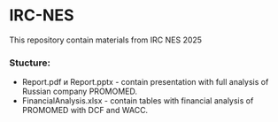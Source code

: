 # IRC-NES
This repository contain materials from IRC NES 2025

### Stucture:
- Report.pdf и Report.pptx - contain presentation with full analysis of Russian company PROMOMED.
- FinancialAnalysis.xlsx - contain tables with financial analysis of PROMOMED with DCF and WACC. 
